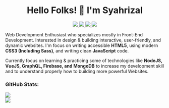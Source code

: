 <h1 align="center">
  Hello Folks! 👋 I'm Syahrizal
</h1>

<p align="center">
  <a href="https://twitter.com/syahrizaldev">
    <img src="https://img.shields.io/badge/Twitter-1da1f2?style=for-the-badge&logo=twitter&logoColor=white">
  </a>
  <a href="https://instagram.com/syahrizaldev">
    <img src="https://img.shields.io/badge/Instagram-e4405f?style=for-the-badge&logo=instagram&logoColor=white">        
  </a>
  <a href="https://www.linkedin.com/in/syahrizaldev">
    <img src="https://img.shields.io/badge/LinkedIn-0077b5?style=for-the-badge&logo=linkedin&logoColor=white">
  </a>
  <a href="https://codepen.io/syahrizaldev">
    <img src="https://img.shields.io/badge/CodePen-000000?style=for-the-badge&logo=codepen&logoColor=white">
  </a>
</p>

Web Development Enthusiast who specializes mostly in Front-End Development. Interested in design & building interactive, user-friendly, and dynamic websites. I'm focus on writing accessible **HTML5**, using modern **CSS3 (Including Sass)**, and writing clean **JavaScript** code.

Currently focus on learning & practicing some of technologies like **NodeJS, VueJS, GraphQL, Firebase, and MongoDB** to increase my development skill and to understand properly how to building more powerful Websites.

### GitHub Stats:

<div>
  <a href="https://github.com/syahrizaldev">
    <img src="https://github-readme-stats.vercel.app/api?username=syahrizaldev&text_color=4189ff&hide_border=true&show_icons=true&theme=dark" >
  </a>
  <br>
  <a href="https://github.com/syahrizaldev">
    <img src="https://github-readme-stats.vercel.app/api/top-langs/?username=syahrizaldev&langs_count=7&layout=compact&hide_border=true&card_width=445&theme=dark">
  </a>
</div>
